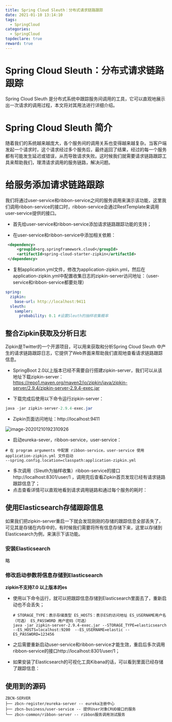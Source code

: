 ```yaml
---
title: Spring Cloud Sleuth：分布式请求链路跟踪
date: 2021-01-10 13:14:10
tags:
  - SpringCloud
categories:
  - SpringCloud
topdeclare: true
reward: true
---
```


# Spring Cloud Sleuth：分布式请求链路跟踪

Spring Cloud Sleuth 是分布式系统中跟踪服务间调用的工具，它可以直观地展示出一次请求的调用过程，本文将对其用法进行详细介绍。

# Spring Cloud Sleuth 简介

随着我们的系统越来越庞大，各个服务间的调用关系也变得越来越复杂。当客户端发起一个请求时，这个请求经过多个服务后，最终返回了结果，经过的每一个服务都有可能发生延迟或错误，从而导致请求失败。这时候我们就需要请求链路跟踪工具来帮助我们，理清请求调用的服务链路，解决问题。

<!--more-->

# 给服务添加请求链路跟踪

我们将通过user-service和ribbon-service之间的服务调用来演示该功能，这里我们调用ribbon-service的接口时，ribbon-service会通过RestTemplate来调用user-service提供的接口。

- 首先给user-service和ribbon-service添加请求链路跟踪功能的支持；

- 在user-service和ribbon-service中添加相关依赖：

 ```xml
  <dependency>
      <groupId>org.springframework.cloud</groupId>
      <artifactId>spring-cloud-starter-zipkin</artifactId>
  </dependency>
 ```
- 复制application.yml文件，修改为application-zipkin.yml，然后在application-zipkin.yml中配置收集日志的zipkin-server访问地址：（user-service和ribbon-service都要处理）

```yaml
spring:
  zipkin:
    base-url: http://localhost:9411
  sleuth:
    sampler:
      probability: 0.1 #设置Sleuth的抽样收集概率

```

## 整合Zipkin获取及分析日志

Zipkin是Twitter的一个开源项目，可以用来获取和分析Spring Cloud Sleuth 中产生的请求链路跟踪日志，它提供了Web界面来帮助我们直观地查看请求链路跟踪信息。

- SpringBoot 2.0以上版本已经不需要自行搭建zipkin-server，我们可以从该地址下载zipkin-server：https://repo1.maven.org/maven2/io/zipkin/java/zipkin-server/2.9.4/zipkin-server-2.9.4-exec.jar

- 下载完成后使用以下命令运行zipkin-server：

```java
java -jar zipkin-server-2.9.4-exec.jar
```

- Zipkin页面访问地址：http://localhost:9411

![image-20201210192310926](/zbcn.github.io/assets/postImg/springcloud/springcloud-10sleuth分布式请求链路追踪/image-20201210192310926.png)

- 启动eureka-sever，ribbon-service，user-service：

```shell
# 在 program arguments 中配置 ribbon-service，user-service 使用 application-zipkin.yml 文件启动
--spring.config.location=classpath:application-zipkin.yml
```



- 多次调用（Sleuth为抽样收集）ribbon-service的接口http://localhost:8301/user/1 ，调用完后查看Zipkin首页发现已经有请求链路跟踪信息了；
- 点击查看详情可以直观地看到请求调用链路和通过每个服务的耗时：

## 使用Elasticsearch存储跟踪信息

如果我们把zipkin-server重启一下就会发现刚刚的存储的跟踪信息全部丢失了，可见其是存储在内存中的，有时候我们需要将所有信息存储下来，这里以存储到Elasticsearch为例，来演示下该功能。

### 安装Elasticsearch

略

### 修改启动参数将信息存储到Elasticsearch

**zipkin不支持7.0 以上版本的es**

- 使用以下命令运行，就可以把跟踪信息存储到Elasticsearch里面去了，重新启动也不会丢失；

  ```shell
  # STORAGE_TYPE：表示存储类型 ES_HOSTS：表示ES的访问地址 ES_USERNAME用户名（可选） ES_PASSWORD 用户密码（可选）
  java -jar zipkin-server-2.9.4-exec.jar --STORAGE_TYPE=elasticsearch --ES_HOSTS=localhost:9200  --ES_USERNAME=elastic --ES_PASSWORD=123456
  ```

  

- 之后需要重新启动user-service和ribbon-service才能生效，重启后多次调用ribbon-service的接口http://localhost:8301/user/1；

- 如果安装了Elasticsearch的可视化工具Kibana的话，可以看到里面已经存储了跟踪信息：

## 使用到的源码

```shell
ZBCN-SERVER
├── zbcn-register/eureka-server -- eureka注册中心
├── zbcn-business/user-service -- 提供User对象CRUD接口的服务
└── zbcn-common/ribbon-server -- ribbon服务调用测试服务
```

